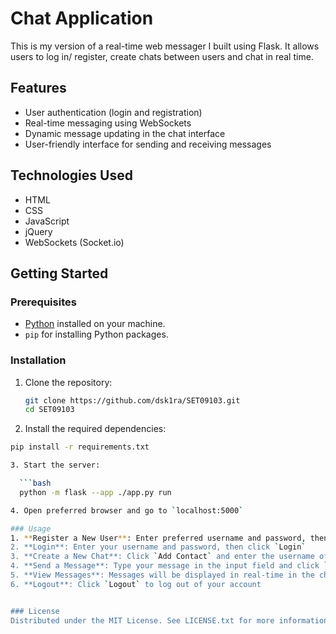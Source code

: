 # Chat Application

This is my version of a real-time web messager I built using Flask. It allows users to log in/ register, create chats between users and chat in real time.
## Features

- User authentication (login and registration)
- Real-time messaging using WebSockets
- Dynamic message updating in the chat interface
- User-friendly interface for sending and receiving messages

## Technologies Used

- HTML
- CSS
- JavaScript
- jQuery
- WebSockets (Socket.io)

## Getting Started

### Prerequisites

- [Python](https://www.python.org/downloads/) installed on your machine.
- `pip` for installing Python packages.

### Installation

1. Clone the repository:

   ```bash
   git clone https://github.com/dsk1ra/SET09103.git
   cd SET09103
   

2. Install the required dependencies:

  ```bash
  pip install -r requirements.txt

3. Start the server:

    ```bash
    python -m flask --app ./app.py run

4. Open preferred browser and go to `localhost:5000`

### Usage
1. **Register a New User**: Enter preferred username and password, then click `Register`"
2. **Login**: Enter your username and password, then click `Login`
3. **Create a New Chat**: Click `Add Contact` and enter the username of the user
4. **Send a Message**: Type your message in the input field and click `Send`
5. **View Messages**: Messages will be displayed in real-time in the chat interface
6. **Logout**: Click `Logout` to log out of your account


### License 
Distributed under the MIT License. See LICENSE.txt for more information.
